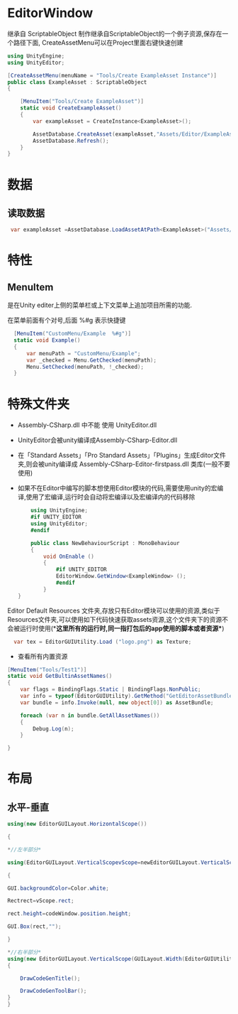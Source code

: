 # EditorWindow

继承自 ScriptableObject
制作继承自ScriptableObject的一个例子资源,保存在一个路径下面,
CreateAssetMenu可以在Project里面右键快速创建

```cs
using UnityEngine;
using UnityEditor;

[CreateAssetMenu(menuName = "Tools/Create ExampleAsset Instance")]
public class ExampleAsset : ScriptableObject
{

    [MenuItem("Tools/Create ExampleAsset")]
    static void CreateExampleAsset()
    {
        var exampleAsset = CreateInstance<ExampleAsset>();

        AssetDatabase.CreateAsset(exampleAsset,"Assets/Editor/ExampleAsset.asset");
        AssetDatabase.Refresh();
    }
}
```

# 数据

## 读取数据

```cs
 var exampleAsset =AssetDatabase.LoadAssetAtPath<ExampleAsset>("Assets/Editor/ExampleAsset.asset");
```

# 特性

## MenuItem

是在Unity editer上侧的菜单栏或上下文菜单上追加项目所需的功能.

在菜单前面有个对号,后面 %#g 表示快捷键

```cs
  [MenuItem("CustomMenu/Example  %#g")]
  static void Example()
  {
      var menuPath = "CustomMenu/Example";
      var _checked = Menu.GetChecked(menuPath);
      Menu.SetChecked(menuPath, !_checked);
  }
```



# 特殊文件夹

- Assembly-CSharp.dll 中不能 使用 UnityEditor.dll

- UnityEditor会被unity编译成Assembly-CSharp-Editor.dll

- 在「Standard Assets」「Pro Standard Assets」「Plugins」生成Editor文件夹,则会被unity编译成 Assembly-CSharp-Editor-firstpass.dll 类库(一般不要使用)

- 如果不在Editor中编写的脚本想使用Editor模块的代码,需要使用unity的宏编译,使用了宏编译,运行时会自动将宏编译以及宏编译内的代码移除

  

  ```cs
      using UnityEngine;
      #if UNITY_EDITOR
      using UnityEditor;
      #endif
  
      public class NewBehaviourScript : MonoBehaviour
      {
          void OnEnable ()
          {
              #if UNITY_EDITOR
              EditorWindow.GetWindow<ExampleWindow> ();
              #endif
          }
  }
  ```

Editor Default Resources 文件夹,存放只有Editor模块可以使用的资源,类似于Resources文件夹,可以使用如下代码快速获取assets资源,这个文件夹下的资源不会被运行时使用(***这里所有的运行时,同一指打包后的app使用的脚本或者资源\***)

```cs
  var tex = EditorGUIUtility.Load ("logo.png") as Texture;
```

- 查看所有内置资源

```cs
[MenuItem("Tools/Test1")]
static void GetBultinAssetNames()
{
    var flags = BindingFlags.Static | BindingFlags.NonPublic;
    var info = typeof(EditorGUIUtility).GetMethod("GetEditorAssetBundle", flags);
    var bundle = info.Invoke(null, new object[0]) as AssetBundle;

    foreach (var n in bundle.GetAllAssetNames())
    {
        Debug.Log(n);
    }

}
```



# 布局

## 水平-垂直

```cs
using(new EditorGUILayout.HorizontalScope())

{

*//左半部分*

using(EditorGUILayout.VerticalScopevScope=newEditorGUILayout.VerticalScope(GUILayout.Width(EditorGUIUtility.currentViewWidth*0.5f)))

{

GUI.backgroundColor=Color.white;

Rectrect=vScope.rect;

rect.height=codeWindow.position.height;

GUI.Box(rect,"");

}

*//右半部分*
using(new EditorGUILayout.VerticalScope(GUILayout.Width(EditorGUIUtility.currentViewWidth*0.5f)))
{

    DrawCodeGenTitle();

    DrawCodeGenToolBar();
}
}
```

